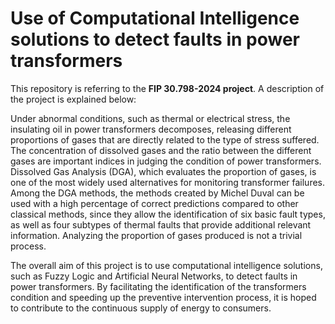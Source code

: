 # Use of Computational Intelligence solutions to detect faults in power transformers
This repository is referring to the **FIP 30.798-2024 project**. A description of the project is explained below:  

Under abnormal conditions, such as thermal or electrical stress, the insulating oil in power transformers decomposes, releasing different proportions of gases that are directly related to the type of stress suffered. The concentration of dissolved gases and the ratio between the different gases are important indices in judging the condition of power transformers. Dissolved Gas Analysis (DGA), which evaluates the proportion of gases, is one of the most widely used alternatives for monitoring transformer failures. Among the DGA methods, the methods created by Michel Duval can be used with a high percentage of correct predictions compared to other classical methods, since they allow the identification of six basic fault types, as well as four subtypes of thermal faults that provide additional relevant information. Analyzing the proportion of gases produced is not a trivial process.  

The overall aim of this project is to use computational intelligence solutions, such as Fuzzy Logic and Artificial Neural Networks, to detect faults in power transformers. By facilitating the identification of the transformers condition and speeding up the preventive intervention process, it is hoped to contribute to the continuous supply of energy to consumers.
